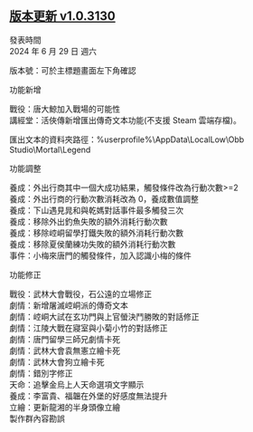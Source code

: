 ## [版本更新 v1.0.3130](https://store.steampowered.com/news/app/1859910/view/4267805297642838656?l=tchinese)

發表時間  
2024 年 6 月 29 日 週六

版本號：可於主標題畫面左下角確認

功能新增

戰役：唐大鯨加入戰場的可能性  
講經堂：活俠傳新增匯出傳奇文本功能(不支援 Steam 雲端存檔)。

匯出文本的資料夾路徑：%userprofile%\AppData\LocalLow\Obb Studio\Mortal\Legend

功能調整

養成：外出行商其中一個大成功結果，觸發條件改為行動次數>=2  
養成：外出行商的行動次數消耗改為 0，養成數值調整  
養成：下山遇見晁和與乾媽對話事件最多觸發三次  
養成：移除外出釣魚失敗的額外消耗行動次數  
養成：移除崆峒留學打鐵失敗的額外消耗行動次數  
養成：移除夏侯蘭練功失敗的額外消耗行動次數  
事件：小梅來唐門的觸發條件，加入認識小梅的條件

功能修正

戰役：武林大會戰役，石公遠的立場修正  
劇情：新增屠滅崆峒派的傳奇文本  
劇情：崆峒大試在玄功門與上官螢決鬥勝敗的對話修正  
劇情：江陵大戰在寢室與小菊小竹的對話修正  
劇情：唐門留學三師兄劇情卡死  
劇情：武林大會袁無憲立繪卡死  
劇情：武林大會狗立繪卡死  
劇情：錯別字修正  
天命：追擊金烏上人天命選項文字顯示  
養成：李富貴、福韞在外堡的好感度無法提升  
立繪：更新龍湘的半身頭像立繪  
製作群內容勘誤  